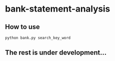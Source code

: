 # bank-statement-analysis

## How to use

``
python bank.py search_key_word
``

## The rest is under development...
